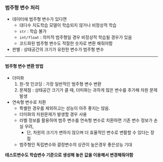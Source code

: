 ### 범주형 변수 처리
- 데이터에 범주형 변수가 있다면
  - 대다수 지도학습 모델이 학습되지 않거나 비정상적 학습
  - `str` : 학습 불가
  - `int/float` : 의미적 범주형일 경우 비정상적 학습될 경우가 있음
  - 코드화된 범주형 변수도 적절한 숫자로 변환 해줘야함
- 판별 : 상태공간의 크기가 유한한 변수가 범주형 변수
---
#### 범주형 변수 변환 방법
- 더미화
  1. 원-핫 인코딩 : 가장 일반적인 범주형 변수 변환
  2. 문제점 : 상태공간 크기가 클 때, 더미화는 과하게 많은 변수를 추가해 차원 문제 발생
- 연속형 변수로 치환
  - 특별한 경우를 제외하고는 성능이 아주 좋지는 않음.
  - 더미화의 차원문제가 발생할 경우 사용
  - 라벨 정보를 활용하여 범주 변수를 연속형 변수로 치환하면 기존 변수 정보가 손실 우려,
    - 단, 차원의 크기가 변하지 않으며 더 효율적인 변수로 변활할 수 있다는 장점
  - 범주형인 독립변수와 결정변수의 상관이 높은경우 좋은성능 기대

**테스트변수도 학습변수 기준으로 생성해 놓은 값을 이용해서 변경해줘야함**